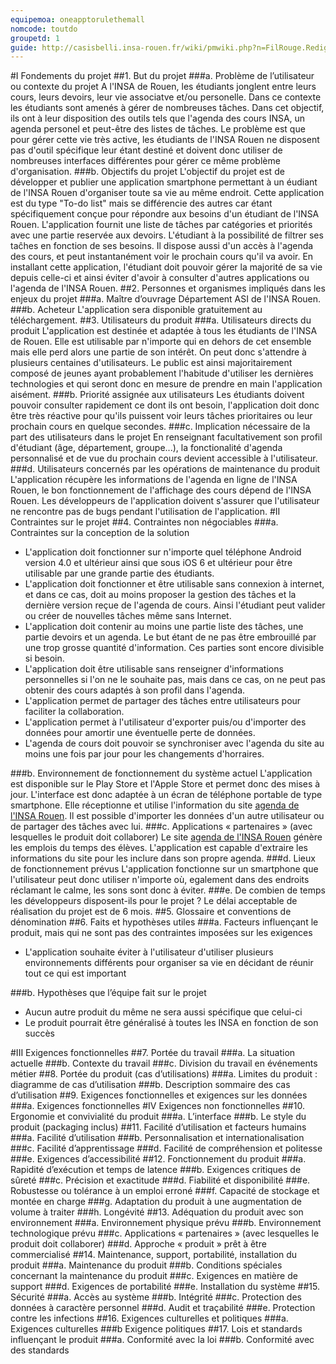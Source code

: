 ```yaml
---
equipemoa: oneapptorulethemall
nomcode: toutdo
groupetd: 1
guide: http://casisbelli.insa-rouen.fr/wiki/pmwiki.php?n=FilRouge.RedigerCdc
---
```


#I	Fondements du projet
##1. But du projet
###a. Problème de l’utilisateur ou contexte du projet 
A l'INSA de Rouen, les étudiants jonglent entre leurs cours, leurs devoirs, leur vie associatve et/ou personelle. Dans ce contexte les étudiants sont amenés à gérer de nombreuses tâches. Dans cet objectif, ils ont à leur disposition des outils tels que l'agenda des cours INSA, un agenda personel et peut-être des listes de tâches. Le problème est que pour gérer cette vie très active, les étudiants de l'INSA Rouen ne disposent pas d'outil spécifique leur étant destiné et doivent donc utiliser de nombreuses interfaces différentes pour gérer ce même problème d'organisation. 
###b. Objectifs du projet
L'objectif du projet est de développer et publier une application smartphone permettant à un éudiant de l'INSA Rouen d'organiser toute sa vie au même endroit. Cette application est du type "To-do list" mais se différencie des autres car étant spécifiquement conçue pour répondre aux besoins d'un étudiant de l'INSA Rouen. L'application fournit une liste de tâches par catégories et priorités avec une partie reservée aux devoirs. L'étudiant à la possibilité de filtrer ses taĉhes en fonction de ses besoins. Il dispose aussi d'un accès à l'agenda des cours, et peut instantanément voir le prochain cours qu'il va avoir. En installant cette application, l'étudiant doit pouvoir gérer la majorité de sa vie depuis celle-ci et ainsi éviter d'avoir à consulter d'autres applications ou l'agenda de l'INSA Rouen.
##2. Personnes et organismes impliqués dans les enjeux du projet
###a. Maître d’ouvrage
Département ASI de l'INSA Rouen.
###b. Acheteur
L'application sera disponible gratuitement au téléchargement.
##3. Utilisateurs du produit
###a.	Utilisateurs directs du produit
L'application est destinée et adaptée à tous les étudiants de l'INSA de Rouen. Elle est utilisable par n'importe qui en dehors de cet ensemble mais elle perd alors une partie de son intérêt. On peut donc s'attendre à plusieurs centaines d'utilisateurs. Le public est ainsi majoritairement composé de jeunes ayant probablement l'habitude d'utiliser les dernières technologies et qui seront donc en mesure de prendre en main l'application aisément.
###b. Priorité assignée aux utilisateurs
Les étudiants doivent pouvoir consulter rapidement ce dont ils ont besoin, l'application doit donc être très réactive pour qu'ils puissent voir leurs tâches prioritaires ou leur prochain cours en quelque secondes.
###c. Implication nécessaire de la part des utilisateurs dans le projet
En renseignant facultativement son profil d'étudiant (âge, département, groupe...), la fonctionalité d'agenda personnalisé et de vue du prochain cours devient accessible à l'utilisateur.
###d. Utilisateurs concernés par les opérations de maintenance du produit
L'application récupère les informations de l'agenda en ligne de l'INSA Rouen, le bon fonctionnement de l'affichage des cours dépend de l'INSA Rouen. Les développeurs de l'application doivent s'assurer que l'utilisateur ne rencontre pas de bugs pendant l'utilisation de l'application.
#II	Contraintes sur le projet 
##4. Contraintes non négociables
###a. Contraintes sur la conception de la solution

* L'application doit fonctionner sur n'importe quel téléphone Android version 4.0 et ultérieur ainsi que sous iOS 6 et ultérieur pour être utilisable par une grande partie des étudiants.
* L'application doit fonctionner et être utilisable sans connexion à internet, et dans ce cas, doit au moins proposer la gestion des tâches et la dernière version reçue de l'agenda de cours. Ainsi l'étudiant peut valider ou créer de nouvelles tâches même sans Internet.
* L'application doit contenir au moins une partie liste des tâches, une partie devoirs et un agenda. Le but étant de ne pas être embrouillé par une trop grosse quantité d'information. Ces parties sont encore divisible si besoin.
* L'application doit être utilisable sans renseigner d'informations personnelles si l'on ne le souhaite pas, mais dans ce cas, on ne peut pas obtenir des cours adaptés à son profil dans l'agenda.
* L'application permet de partager des tâches entre utilisateurs pour faciliter la collaboration.
* L'application permet à l'utilisateur d'exporter puis/ou d'importer des données pour amortir une éventuelle perte de données.
* L'agenda de cours doit pouvoir se synchroniser avec l'agenda du site au moins une fois par jour pour les changements d'horraires.

###b. Environnement de fonctionnement du système actuel
L'application est disponible sur le Play Store et l'Apple Store et permet donc des mises à jour. L'interface est donc adaptée à un écran de téléphone portable de type smartphone. Elle réceptionne et utilise l'information du site [agenda de l'INSA Rouen](agenda.insa-rouen.fr). Il est possible d'importer les données d'un autre utilisateur ou de partager des tâches avec lui.
###c. Applications « partenaires » (avec lesquelles le produit doit collaborer)
Le site [agenda de l'INSA Rouen](agenda.insa-rouen.fr) génère les emplois du temps des élèves. L'application est capable d'extraire les informations du site pour les inclure dans son propre agenda.
###d. Lieux de fonctionnement prévus
L'application fonctionne sur un smartphone que l'utilisateur peut donc utiliser n'importe où, egalement dans des endroits réclamant le calme, les sons sont donc à éviter.
###e. De combien de temps les développeurs disposent-ils pour le projet ?
Le délai acceptable de réalisation du projet est de 6 mois.
##5. Glossaire et conventions de dénomination
##6. Faits et hypothèses utiles
###a. Facteurs influençant le produit, mais qui ne sont pas des contraintes imposées sur les exigences

* L'application souhaite éviter à l'utilisateur d'utiliser plusieurs environnements différents pour organiser sa vie en décidant de réunir tout ce qui est important

###b. Hypothèses que l’équipe fait sur le projet 

* Aucun autre produit du même ne sera aussi spécifique que celui-ci
* Le produit pourrait être généralisé à toutes les INSA en fonction de son succès

#III	Exigences fonctionnelles
##7. Portée du travail
###a. La situation actuelle
###b. Contexte du travail
###c. Division du travail en événements métier
##8. Portée du produit (cas d’utilisations)
###a. Limites du produit : diagramme de cas d’utilisation
###b. Description sommaire des cas d’utilisation
##9. Exigences fonctionnelles et exigences sur les données
###a. Exigences fonctionnelles
#IV	Exigences non fonctionnelles
##10. Ergonomie et convivialité du produit
###a. L’interface
###b. Le style du produit (packaging inclus)
##11. Facilité d’utilisation et facteurs humains 
###a. Facilité d’utilisation
###b. Personnalisation et internationalisation
###c. Facilité d’apprentissage
###d. Facilité de compréhension et politesse
###e. Exigences d’accessibilité
##12. Fonctionnement du produit
###a. Rapidité d’exécution et temps de latence
###b. Exigences critiques de sûreté
###c. Précision et exactitude
###d. Fiabilité et disponibilité
###e. Robustesse ou tolérance à un emploi erroné
###f. Capacité de stockage et montée en charge
###g. Adaptation du produit à une augmentation de volume à traiter
###h. Longévité
##13. Adéquation du produit avec son environnement
###a. Environnement physique prévu
###b. Environnement technologique prévu
###c. Applications « partenaires » (avec lesquelles le produit doit collaborer) 
###d. Approche « produit » prêt à être commercialisé
##14. Maintenance, support, portabilité, installation du produit
###a. Maintenance du produit 
###b. Conditions spéciales concernant la maintenance du produit
###c. Exigences en matière de support
###d. Exigences de portabilité
###e. Installation du système
##15. Sécurité
###a. Accès au système
###b. Intégrité
###c. Protection des données à caractère personnel
###d. Audit et traçabilité
###e. Protection contre les infections
##16. Exigences culturelles et politiques 
###a. Exigences culturelles
###b Exigence politiques
##17. Lois et standards influençant le produit
###a. Conformité avec la loi
###b. Conformité avec des standards
